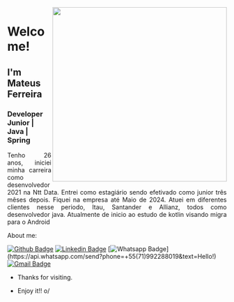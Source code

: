 <!--
**MattFerreira213/MattFerreira213** is a ✨ _special_ ✨ repository because its `README.md` (this file) appears on your GitHub profile.
-->

<img align="right" width="400" height="400" src="http://cdn.lowgif.com/full/648274361b1fb295-.gif">

# Welcome!

## I'm Mateus Ferreira

### Developer Junior | Java | Spring 

<p align="justify">Tenho 26 anos, iniciei minha carreira como desenvolvedor 2021 na Ntt Data. Entrei como estagiário sendo efetivado como junior três mêses depois. Fiquei na empresa até Maio de 2024. Atuei em diferentes clientes nesse periodo, Itau, Santander e Allianz, todos como desenvolvedor java. Atualmente de inicio ao estudo de kotlin visando migra para o Android<p>

About me:

[![Github Badge](https://img.shields.io/badge/-Github-000?style=flat-square&logo=Github&logoColor=white&link=https://github.com/MattFerreira213)](https://github.com/MattFerreira213)
[![Linkedin Badge](https://img.shields.io/badge/-LinkedIn-blue?style=flat-square&logo=Linkedin&logoColor=white&link=https://www.linkedin.com/in/mateus-ferreira-8505bb163/)](https://www.linkedin.com/in/mateus-ferreira-8505bb163/)
[![Whatsapp Badge](https://img.shields.io/badge/-Whatsapp-4CA143?style=flat-square&labelColor=4CA143&logo=whatsapp&logoColor=white&link=https://api.whatsapp.com/send?phone=+55(71)992288019&text=Hello!)](https://api.whatsapp.com/send?phone=+55(71)992288019&text=Hello!)
[![Gmail Badge](https://img.shields.io/badge/-Gmail-c14438?style=flat-square&logo=Gmail&logoColor=white&link=mateusanjos225@gmail.com)](mailto:mateusanjos225@gmail.com)

- Thanks for visiting. 
 
- Enjoy it!! o/

